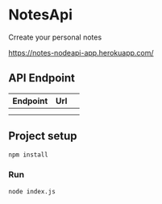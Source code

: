 # NotesApi
Crreate your personal notes

https://notes-nodeapi-app.herokuapp.com/

## API Endpoint

| Endpoint     | Url      |   |
| :------------ |   :---:       | --------: |
|      |         |   |
|          |         |   |

## Project setup
```
npm install
```

### Run
```
node index.js
```
